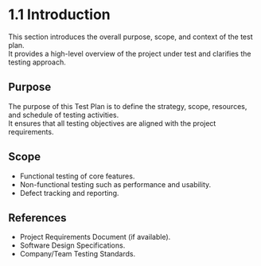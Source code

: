 # 1.1 Introduction  

This section introduces the overall purpose, scope, and context of the test plan.  
It provides a high-level overview of the project under test and clarifies the testing approach.  

## Purpose  
The purpose of this Test Plan is to define the strategy, scope, resources, and schedule of testing activities.  
It ensures that all testing objectives are aligned with the project requirements.  

## Scope  
- Functional testing of core features.  
- Non-functional testing such as performance and usability.  
- Defect tracking and reporting.  

## References  
- Project Requirements Document (if available).  
- Software Design Specifications.  
- Company/Team Testing Standards.  

